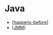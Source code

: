 # Java

- [[happens-before]]
- [[JMM]]

[//begin]: # "Autogenerated link references for markdown compatibility"
[happens-before]: happens-before "Happens before rule"
[jmm]: JMM "Java memory model"
[//end]: # "Autogenerated link references"
